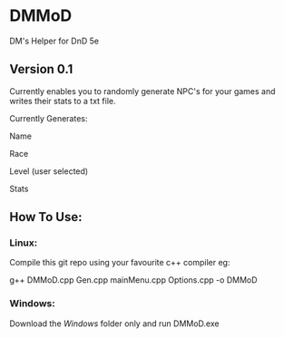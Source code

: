 # DMMoD
DM's Helper for DnD 5e

## Version 0.1

Currently enables you to randomly generate NPC's for your games and writes their stats to a txt file.

Currently Generates:

Name

Race

Level (user selected) 

Stats

## How To Use:
### **Linux:**

Compile this git repo using your favourite c++ compiler eg: 

g++ DMMoD.cpp Gen.cpp mainMenu.cpp Options.cpp -o DMMoD

### **Windows:**

Download the *Windows* folder only and run DMMoD.exe
